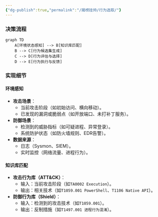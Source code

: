 ```yaml
---
{"dg-publish":true,"permalink":"/揭榜挂帅/行为选取/"}
---
```


### 决策流程
```mermaid
graph TD
    A[环境状态感知] --> B[知识库匹配]
    B --> C[行为候选集生成]
    C --> D[行为评估与选择]
    D --> E[行为执行与反馈]
```

### 实现细节
#### 环境感知
- **攻击场景**：
    - 当前攻击阶段（如初始访问、横向移动）。
    - 已发现的漏洞或脆弱点（如开放端口、未打补丁服务）。
- **防御场景**：
    - 检测到的威胁指标（如可疑进程、异常登录）。
    - 系统防护状态（如防火墙规则、EDR告警）。
- **数据来源**：
    - 日志（Sysmon、SIEM）。
    - 实时监控（网络流量、进程行为）。

####  知识库匹配
- **攻击行为库（ATT&CK）**：
    - 输入：当前攻击阶段（如`TA0002 Execution`）。
    - 输出：相关技术（如`T1059.001 PowerShell`、`T1106 Native API`）。
- **防御行为库（Shield）**：
    - 输入：检测到的攻击技术（如`T1059.001`）。
    - 输出：反制措施（如`T1497.001 进程行为混淆`）。